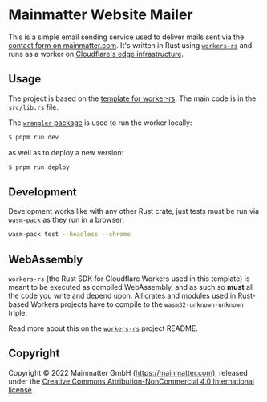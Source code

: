 # Mainmatter Website Mailer

This is a simple email sending service used to deliver mails sent via the
[contact form on mainmatter.com](http://mainmatter.com/contact/). It's written
in Rust using [`workers-rs`](https://github.com/cloudflare/workers-rs) and runs
as a worker on
[Cloudflare's edge infrastructure](https://www.cloudflare.com/network/).

## Usage

The project is based on the
[template for worker-rs](https://github.com/cloudflare/rustwasm-worker-template).
The main code is in the `src/lib.rs` file.

The [`wrangler` package](https://github.com/cloudflare/wrangler2) is used to run
the worker locally:

```bash
$ pnpm run dev
```

as well as to deploy a new version:

```bash
$ pnpm run deploy
```

## Development

Development works like with any other Rust crate, just tests must be run via
[`wasm-pack`](https://rustwasm.github.io/wasm-pack) as they run in a browser:

```bash
wasm-pack test --headless --chrome
```

## WebAssembly

`workers-rs` (the Rust SDK for Cloudflare Workers used in this template) is
meant to be executed as compiled WebAssembly, and as such so **must** all the
code you write and depend upon. All crates and modules used in Rust-based
Workers projects have to compile to the `wasm32-unknown-unknown` triple.

Read more about this on the
[`workers-rs`](https://github.com/cloudflare/workers-rs) project README.

## Copyright

Copyright &copy; 2022 Mainmatter GmbH (https://mainmatter.com), released under
the
[Creative Commons Attribution-NonCommercial 4.0 International license](https://creativecommons.org/licenses/by-nc/4.0/).
